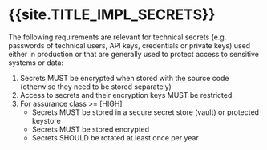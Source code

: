 # {{site.TITLE_IMPL_SECRETS}}

The following requirements are relevant for technical secrets (e.g. passwords of technical users, API keys, credentials or private keys) used either in production or that are generally used to protect access to sensitive systems or data:

1. Secrets MUST be encrypted when stored with the source code (otherwise they need to be stored separately)
2. Access to secrets and their encryption keys MUST be restricted.
3. For assurance class >= [HIGH]
    - Secrets MUST be stored in a secure secret store (vault) or protected keystore
    - Secrets MUST be stored encrypted
    - Secrets SHOULD be rotated at least once per year

